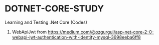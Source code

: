 # DOTNET-CORE-STUDY
Learning and Testing .Net Core (Codes)

1. WebApiJwt from https://medium.com/@ozgurgul/asp-net-core-2-0-webapi-jwt-authentication-with-identity-mysql-3698eeba6ff8
